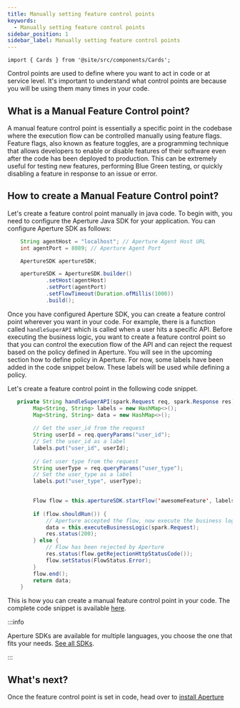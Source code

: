 ```yaml
---
title: Manually setting feature control points
keywords:
  - Manually setting feature control points
sidebar_position: 1
sidebar_label: Manually setting feature control points
---
```


```mdx-code-block
import { Cards } from '@site/src/components/Cards';
```

Control points are used to define where you want to act in code or at service
level. It's important to understand what control points are because you will be
using them many times in your code.

<!-- vale off -->

## What is a Manual Feature Control point?

<!-- vale on -->

A manual feature control point is essentially a specific point in the codebase
where the execution flow can be controlled manually using feature flags. Feature
flags, also known as feature toggles, are a programming technique that allows
developers to enable or disable features of their software even after the code
has been deployed to production. This can be extremely useful for testing new
features, performing Blue Green testing, or quickly disabling a feature in
response to an issue or error.

<!-- vale off -->

## How to create a Manual Feature Control point?

<!-- vale on -->

Let's create a feature control point manually in java code. To begin with, you
need to configure the Aperture Java SDK for your application. You can configure
Aperture SDK as follows:

```java
    String agentHost = "localhost"; // Aperture Agent Host URL
    int agentPort = 8089; // Aperture Agent Port

    ApertureSDK apertureSDK;

    apertureSDK = ApertureSDK.builder()
            .setHost(agentHost)
            .setPort(agentPort)
            .setFlowTimeout(Duration.ofMillis(1000))
            .build();
```

Once you have configured Aperture SDK, you can create a feature control point
wherever you want in your code. For example, there is a function called
`handleSuperAPI` which is called when a user hits a specific API. Before
executing the business logic, you want to create a feature control point so that
you can control the execution flow of the API and can reject the request based
on the policy defined in Aperture. You will see in the upcoming section how to
define policy in Aperture. For now, some labels have been added in the code
snippet below. These labels will be used while defining a policy.

Let's create a feature control point in the following code snippet.

```java
   private String handleSuperAPI(spark.Request req, spark.Response res) {
        Map<String, String> labels = new HashMap<>();
        Map<String, String> data = new HashMap<>();
​
        // Get the user_id from the request
        String userId = req.queryParams("user_id");
        // Set the user_id as a label
        labels.put("user_id", userId);
​
        // Get user type from the request
        String userType = req.queryParams("user_type");
        // Set the user_type as a label
        labels.put("user_type", userType);
​

        Flow flow = this.apertureSDK.startFlow('awesomeFeature', labels);
​
        if (flow.shouldRun()) {
            // Aperture accepted the flow, now execute the business logic.
            data = this.executeBusinessLogic(spark.Request);
            res.status(200);
        } else {
            // Flow has been rejected by Aperture
            res.status(flow.getRejectionHttpStatusCode());
            flow.setStatus(FlowStatus.Error);
        }
        flow.end();
        return data;
    }
```

This is how you can create a manual feature control point in your code. The
complete code snippet is available
[here](https://github.com/fluxninja/aperture-java/tree/releases/aperture-java/v2.1.0/examples/standalone-example).

:::info

Aperture SDKs are available for multiple languages, you choose the one that fits
your needs. [See all SDKs](/integrations/sdk/sdk.md).

:::

<!-- vale off -->

## What's next?

<!-- vale on -->

Once the feature control point is set in code, head over to
[install Aperture](/get-started/installation/installation.md)
